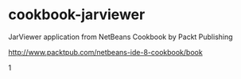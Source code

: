 cookbook-jarviewer
==================

JarViewer application from NetBeans Cookbook by Packt Publishing

http://www.packtpub.com/netbeans-ide-8-cookbook/book

1
